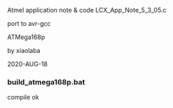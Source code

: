 Atmel application note & code LCX_App_Note_5_3_05.c

port to avr-gcc

ATMega168p

by xiaolaba

2020-AUG-18

### build_atmega168p.bat
compile ok
